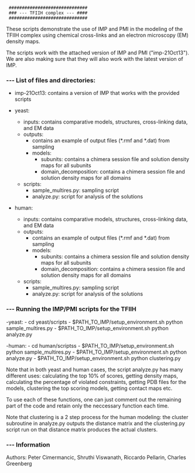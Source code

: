      ##############################
     ### --- TFIIH complex --- ####
     ##############################


These scripts demonstrate the use of IMP and PMI in the modeling of the TFIIH complex using chemical cross-links and an electron microscopy (EM) density maps.

The scripts work with the attached version of IMP and PMI ("imp-21Oct13"). We are also making sure that they will also work with the latest version of IMP.


### --- List of files and directories:

 - imp-21Oct13: contains a version of IMP that works with the provided scripts

 - yeast:
   - inputs: contains comparative models, structures, cross-linking data, and EM data
   - outputs:
     - contains an example of output files (*.rmf and *.dat) from sampling
     - models:
       - subunits: contains a chimera session file and solution density maps for all subunits
       - domain_decomposition: contains a chimera session file and solution density maps for all domains
   - scripts: 
     - sample_multires.py: sampling script
     - analyze.py: script for analysis of the solutions

 - human:
   - inputs: contains comparative models, structures, cross-linking data, and EM data
   - outputs:
     - contains an example of output files (*.rmf and *.dat) from sampling
     - models:
       - subunits: contains a chimera session file and solution density maps for all subunits
       - domain_decomposition: contains a chimera session file and solution density maps for all domains
   - scripts: 
     - sample_multires.py: sampling script
     - analyze.py: script for analysis of the solutions


### --- Running the IMP/PMI scripts for the TFIIH

 -yeast:
 	- cd yeast/scripts
	- $PATH_TO_IMP/setup_environment.sh python sample_multires.py 
	- $PATH_TO_IMP/setup_environment.sh python analyze.py
 
 -human:
	- cd human/scriptss
	- $PATH_TO_IMP/setup_environment.sh python sample_multires.py 
	- $PATH_TO_IMP/setup_environment.sh python analyze.py
        - $PATH_TO_IMP/setup_environment.sh python clustering.py

Note that in both yeast and human cases, the script analyze.py has many different uses: calculating the top 10% of scores, getting density maps, calculating the percentage
of violated constraints, getting PDB files for the models, clustering the top scoring models, getting contact maps etc.

To use each of these functions, one can just comment out the remaining part of the code and retain only the neccessary function each time. 

Note that clustering is a 2 step process for the human modeling: the cluster subroutine in analyze.py outputs the distance matrix and the clustering.py script run on that
distance matrix produces the actual clusters.


### --- Information

Authors: Peter Cimermancic, Shruthi Viswanath, Riccardo Pellarin, Charles Greenberg
       

